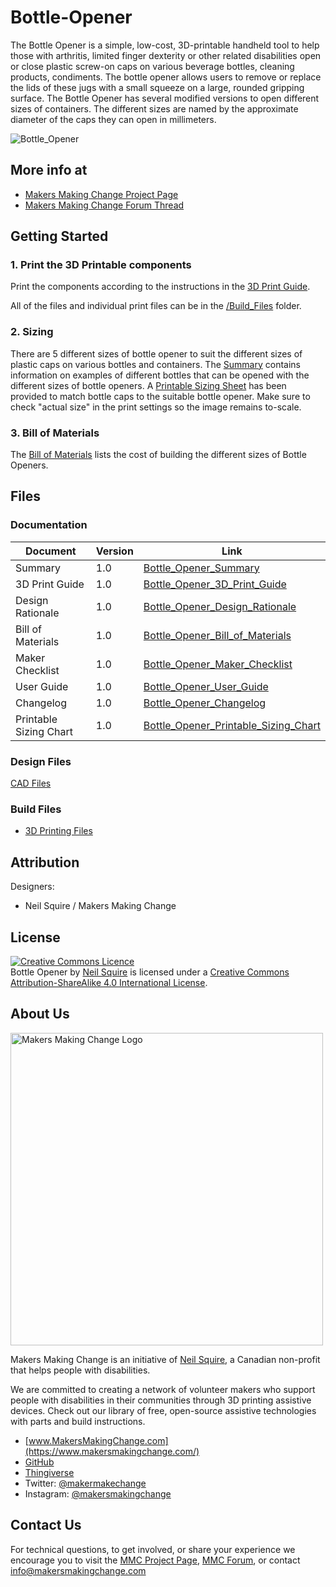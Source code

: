# Bottle-Opener
The Bottle Opener is a simple, low-cost, 3D-printable handheld tool to help those with arthritis, limited finger dexterity or other related disabilities open or close plastic screw-on caps on various beverage bottles, cleaning products, condiments. The bottle opener allows users to remove or replace the lids of these jugs with a small squeeze on a large, rounded gripping surface. The Bottle Opener has several modified versions to open different sizes of containers. The different sizes are named by the approximate diameter of the caps they can open in millimeters.

![Bottle_Opener](Photos/Bottle_Opener_40.jpg)

## More info at
- [Makers Making Change Project Page](https://makersmakingchange.com/project/bottle-opener/)
- [Makers Making Change Forum Thread](https://makersmakingchange.com/forum/topic/bottle-opener-for-arthritis)


## Getting Started

### 1. Print the 3D Printable components

Print the components according to the instructions in the [3D Print Guide](/Documentation/Bottle_Opener_3D_Print_Guide_V1.0.pdf).

All of the files and individual print files can be in the [/Build_Files](/Build_Files) folder.

### 2. Sizing

There are 5 different sizes of bottle opener to suit the different sizes of plastic caps on various bottles and containers. The [Summary](/Documentation/Bottle_Opener_Summary_V1.0.pdf) contains information on examples of different bottles that can be opened with the different sizes of bottle openers. A [Printable Sizing Sheet](/Documentation/Bottle_Opener_Printable_Sizing_Chart.pdf) has been provided to match bottle caps to the suitable bottle opener. Make sure to check "actual size" in the print settings so the image remains to-scale.

### 3. Bill of Materials

The [Bill of Materials](/Documentation/Bottle_Opener_BOM_V1.0.csv) lists the cost of building the different sizes of Bottle Openers.

## Files
### Documentation
| Document              | Version | Link |
|-----------------------|---------|------|
| Summary               | 1.0     | [Bottle_Opener_Summary](/Documentation/Bottle_Opener_Summary_V1.0.pdf)     |
| 3D Print Guide        | 1.0     | [Bottle_Opener_3D_Print_Guide](/Documentation/Bottle_Opener_3D_Print_Guide_V1.0.pdf)     |
| Design Rationale      | 1.0     | [Bottle_Opener_Design_Rationale](/Documentation/Bottle_Opener_Design_Rationale_V1.0.pdf)     |
| Bill of Materials     | 1.0     | [Bottle_Opener_Bill_of_Materials](/Documentation/Bottle_Opener_BOM_V1.0.csv)     |
| Maker Checklist       | 1.0     | [Bottle_Opener_Maker_Checklist](/Documentation/Bottle_Opener_Maker_Checklist_V1.0.pdf)     |
| User Guide            | 1.0     | [Bottle_Opener_User_Guide](/Documentation/Bottle_Opener_User_Guide_V1.0.pdf)    |
| Changelog             | 1.0     | [Bottle_Opener_Changelog](/Documentation/Bottle_Opener_Changelog_V1.0.pdf)     |
| Printable Sizing Chart| 1.0     | [Bottle_Opener_Printable_Sizing_Chart](/Documentation/Bottle_Opener_Printable_Sizing_Chart.pdf)     |

### Design Files
[CAD Files](/Design_Files)

### Build Files
 - [3D Printing Files](/Build_Files)

## Attribution
Designers:
 - Neil Squire / Makers Making Change



## License
<a rel="license" href="http://creativecommons.org/licenses/by-sa/4.0/"><img alt="Creative Commons Licence" style="border-width:0" src="https://i.creativecommons.org/l/by-sa/4.0/88x31.png" /></a><br /><span xmlns:dct="http://purl.org/dc/terms/" property="dct:title">Bottle Opener</span> by <a xmlns:cc="http://creativecommons.org/ns#" href="www.makersmakingchange.com" property="cc:attributionName" rel="cc:attributionURL">Neil Squire</a> is licensed under a <a rel="license" href="http://creativecommons.org/licenses/by-sa/4.0/">Creative Commons Attribution-ShareAlike 4.0 International License</a>.




## About Us
<img src="https://www.makersmakingchange.com/wp-content/uploads/logo/mmc_logo.svg" width="500" alt="Makers Making Change Logo">

Makers Making Change is an initiative of [Neil Squire](https://www.neilsquire.ca/), a Canadian non-profit that helps people with disabilities.

We are committed to creating a network of volunteer makers who support people with disabilities in their communities through 3D printing assistive devices. Check out our library of free, open-source assistive technologies with parts and build instructions.

 - [www.MakersMakingChange.com](https://www.makersmakingchange.com/)
 - [GitHub](https://github.com/makersmakingchange)
 - [Thingiverse](https://www.thingiverse.com/makersmakingchange/about)
 - Twitter: [@makermakechange](https://twitter.com/makermakechange)
 - Instagram: [@makersmakingchange](https://www.instagram.com/makersmakingchange)

## Contact Us

For technical questions, to get involved, or share your experience we encourage you to visit the [MMC Project Page]( https://www.makersmakingchange.com/project), [MMC Forum](https://forum.makersmakingchange.com), or contact info@makersmakingchange.com
